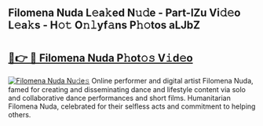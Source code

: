 ## Filomena Nuda L𝚎a𝚔ed N𝚞𝚍e - Part-lZu Vi𝚍𝚎o L𝚎a𝚔s - H𝚘𝚝 O𝚗𝚕yf𝚊ns P𝚑𝚘tos aLJbZ

# <h2><a href="http://kfdunr.oniu.top/?m=Filomena+Nuda">🔗👉 🔴 Filomena Nuda P𝚑ot𝚘𝚜 V𝚒d𝚎o</a></h2>

[![Filomena Nuda Nu𝚍e𝚜](https://i.imgur.com/0qMVB7G.gif)](http://kfdunr.oniu.top/?m=Filomena+Nuda)
Online performer and digital artist Filomena Nuda, famed for creating and disseminating dance and lifestyle content via solo and collaborative dance performances and short films. Humanitarian Filomena Nuda, celebrated for their selfless acts and commitment to helping others.  
